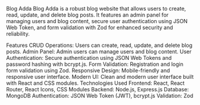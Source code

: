 Blog Adda
Blog Adda is a robust blog website that allows users to create, read, update, and delete blog posts. It features an admin panel for managing users and blog content, secure user authentication using JSON Web Token, and form validation with Zod for enhanced security and reliability.

Features
CRUD Operations: Users can create, read, update, and delete blog posts.
Admin Panel: Admin users can manage users and blog content.
User Authentication: Secure authentication using JSON Web Tokens and password hashing with bcrypt.js.
Form Validation: Registration and login form validation using Zod.
Responsive Design: Mobile-friendly and responsive user interface.
Modern UI: Clean and modern user interface built with React and CSS modules.
Technologies Used
Frontend: React, React Router, React Icons, CSS Modules
Backend: Node.js, Express.js
Database: MongoDB
Authentication: JSON Web Token (JWT), bcrypt.js
Validation: Zod
